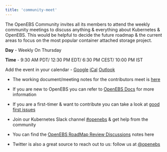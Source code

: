 ```yaml
---
title: 'community-meet'
---
```


The OpenEBS Community invites all its members to attend the weekly community meetings to discuss anything & everything about Kubernetes & OpenEBS. This would be helpful to decide the future roadmap & the current areas to focus on the most popular container attached storage project. 

**Day** - Weekly On Thursday

**Time** - 9:30 AM PDT/ 12:30 PM EDT/ 6:30 PM CEST/ 10:00 PM IST

Add the event in your calendar - [Google](https://calendar.google.com/event?action=TEMPLATE&tmeid=cTMwdnJobDdiZGZjNmdvb280NThsa3ZwbmNfMjAyMDA5MTBUMTYzMDAwWiBvcGVuZWJzQG0&tmsrc=openebs%40gmail.com&scp=ALL)    [iCal](/meeting-86534111953.ics)   [Outlook](/meeting-86534111953.ics)


- The working document/meeting notes for the contributors meet is [here](https://docs.google.com/document/d/1i1OAMWAG40ymmV7c3QiqCl6rBrhm6nEdsgJcsxkVxLw/edit)

- If you are new to OpenEBS you can refer to [OpenEBS Docs](https://docs.openebs.io/) for more information

- If you are a  first-timer & want to contribute you can take a look at [good first issues](https://github.com/openebs/openebs/issues?q=is%3Aissue+is%3Aopen+label%3A%22good+first+issue%22)

- Join our Kubernetes Slack channel [#openebs](https://kubernetes.slack.com/messages/openebs) & get help from the community

- You can find the [OpenEBS RoadMap Review Discussions](https://hackmd.io/S_P-3obgTlO5sBbQYgKbRQ?view) notes here

- Twitter is also a great source to reach out to us: follow us at [@openebs](https://twitter.com/openebs)
